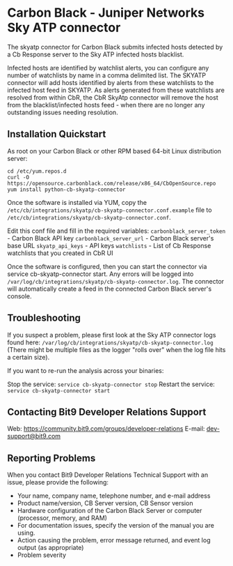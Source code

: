 # Carbon Black - Juniper Networks Sky ATP connector

The skyatp connector for Carbon Black submits infected hosts detected by a Cb Response server to the Sky ATP infected hosts blacklist.

Infected hosts are identified by watchlist alerts, you can configure any number of watchlists by name in a comma delimited list. 
The SKYATP connector will add hosts identified by alerts from these watchlists to the infected host feed in SKYATP. 
As alerts generated from these watchlists are resolved from within CbR, the CbR SkyAtp connector will remove the host from the blacklist/infected hosts feed - when there are no longer any outstanding issues needing resolution.

## Installation Quickstart

As root on your Carbon Black or other RPM based 64-bit Linux distribution server:

```
cd /etc/yum.repos.d
curl -O https://opensource.carbonblack.com/release/x86_64/CbOpenSource.repo
yum install python-cb-skyatp-connector
```

Once the software is installed via YUM, copy the `/etc/cb/integrations/skyatp/cb-skyatp-connector.conf.example` file to `/etc/cb/integrations/skyatp/cb-skyatp-connector.conf`. 

Edit this conf file and fill in the required variables:
`carbonblack_server_token` - Carbon Black API key 
`carbonblack_server_url` - Carbon Black server's base URL 
`skyatp_api_keys` - API keys
`watchlists` - List of Cb Response watchlists that you created in CbR UI

Once the software is configured, then you can start the connector via service cb-skyatp-connector start. Any errors will be logged into `/var/log/cb/integrations/skyatp/cb-skyatp-connector.log`. The connector will automatically create a feed in the connected Carbon Black server's console.

## Troubleshooting

If you suspect a problem, please first look at the Sky ATP connector logs found here: `/var/log/cb/integrations/skyatp/cb-skyatp-connector.log` (There might be multiple files as the logger "rolls over" when the log file hits a certain size).

If you want to re-run the analysis across your binaries:

Stop the service: `service cb-skyatp-connector stop`
Restart the service: `service cb-skyatp-connector start`


## Contacting Bit9 Developer Relations Support

Web: https://community.bit9.com/groups/developer-relations 
E-mail: dev-support@bit9.com

## Reporting Problems

When you contact Bit9 Developer Relations Technical Support with an issue, please provide the following:

* Your name, company name, telephone number, and e-mail address
* Product name/version, CB Server version, CB Sensor version
* Hardware configuration of the Carbon Black Server or computer (processor, memory, and RAM)
* For documentation issues, specify the version of the manual you are using.
* Action causing the problem, error message returned, and event log output (as appropriate)
* Problem severity
